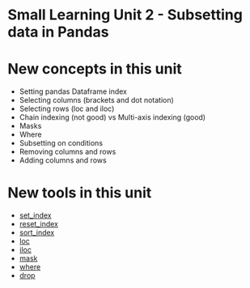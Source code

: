 # Small Learning Unit 2 - Subsetting data in  Pandas

# New concepts in this unit

- Setting pandas Dataframe index
- Selecting columns (brackets and dot notation)
- Selecting rows (loc and iloc)
- Chain indexing (not good) vs Multi-axis indexing (good)
- Masks
- Where
- Subsetting on conditions
- Removing columns and rows
- Adding columns and rows

# New tools in this unit

- [set_index](https://pandas.pydata.org/pandas-docs/stable/reference/api/pandas.DataFrame.set_index.html)
- [reset_index](https://pandas.pydata.org/pandas-docs/stable/generated/pandas.DataFrame.reset_index.html)
- [sort_index](https://pandas.pydata.org/pandas-docs/stable/generated/pandas.DataFrame.sort_index.html)
- [loc](https://pandas.pydata.org/pandas-docs/stable/reference/api/pandas.DataFrame.loc.html)
- [iloc](https://pandas.pydata.org/pandas-docs/stable/reference/api/pandas.DataFrame.iloc.html)
- [mask](https://pandas.pydata.org/pandas-docs/stable/reference/api/pandas.DataFrame.mask.html)
- [where](https://pandas.pydata.org/pandas-docs/stable/reference/api/pandas.DataFrame.where.html)
- [drop](https://pandas.pydata.org/pandas-docs/stable/reference/api/pandas.DataFrame.drop.html)
